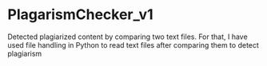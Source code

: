 # PlagarismChecker_v1
 Detected plagiarized content by comparing two text files. For that, I have used file handling in Python to read text files after comparing them to detect plagiarism 
